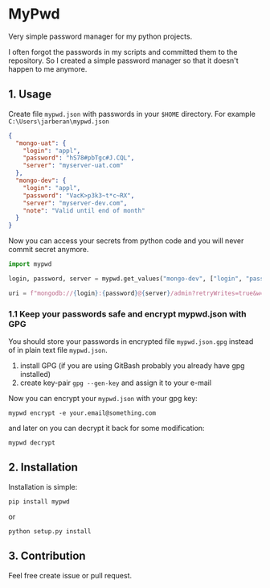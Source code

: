 # MyPwd

Very simple password manager for my python projects.

I often forgot the passwords in my scripts and committed them to the repository. So I created a simple password manager so that it doesn't happen to me anymore.

## 1. Usage

Create file `mypwd.json` with passwords in your `$HOME` directory. For example `C:\Users\jarberan\mypwd.json`

```json
{
  "mongo-uat": {
    "login": "appl",
    "password": "hS78#pbTgc#J.CQL",
    "server": "myserver-uat.com"
  },
  "mongo-dev": {
    "login": "appl",
    "password": "VacK>p3k3~t*c~RX",
    "server": "myserver-dev.com",
    "note": "Valid until end of month"
  }
}
```

Now you can access your secrets from python code and you will never commit secret anymore.

```python
import mypwd

login, password, server = mypwd.get_values("mongo-dev", ["login", "password", "server"])

uri = f"mongodb://{login}:{password}@{server}/admin?retryWrites=true&w=majority"
```

### 1.1 Keep your passwords safe and encrypt mypwd.json with GPG

You should store your passwords in encrypted file `mypwd.json.gpg` instead of in plain text file `mypwd.json`.

1. install GPG (if you are using GitBash probably you already have gpg installed)
1. create key-pair `gpg --gen-key` and assign it to your e-mail

Now you can encrypt your `mypwd.json` with your gpg key:
```
mypwd encrypt -e your.email@something.com
```

and later on you can decrypt it back for some modification:
```
mypwd decrypt
```

## 2. Installation

Installation is simple:

```
pip install mypwd
```

or

```
python setup.py install
```

## 3. Contribution

Feel free create issue or pull request.
